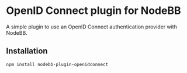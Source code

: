 # OpenID Connect plugin for NodeBB

A simple plugin to use an OpenID Connect authentication provider with NodeBB.

## Installation

    npm install nodebb-plugin-openidconnect




